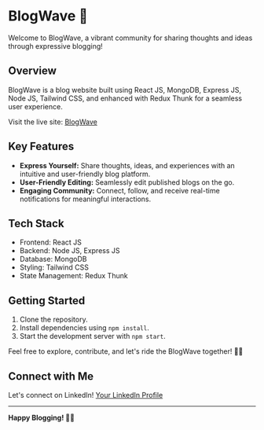 # BlogWave 🌊

Welcome to BlogWave, a vibrant community for sharing thoughts and ideas through expressive blogging!

## Overview

BlogWave is a blog website built using React JS, MongoDB, Express JS, Node JS, Tailwind CSS, and enhanced with Redux Thunk for a seamless user experience.

Visit the live site: [BlogWave](https://blog-wave-3c534.web.app/)

## Key Features

- **Express Yourself:** Share thoughts, ideas, and experiences with an intuitive and user-friendly blog platform.
- **User-Friendly Editing:** Seamlessly edit published blogs on the go.
- **Engaging Community:** Connect, follow, and receive real-time notifications for meaningful interactions.

## Tech Stack

- Frontend: React JS
- Backend: Node JS, Express JS
- Database: MongoDB
- Styling: Tailwind CSS
- State Management: Redux Thunk

## Getting Started

1. Clone the repository.
2. Install dependencies using `npm install`.
3. Start the development server with `npm start`.

Feel free to explore, contribute, and let's ride the BlogWave together! 🚀🌊

## Connect with Me

Let's connect on LinkedIn! [Your LinkedIn Profile](https://www.linkedin.com/in/maksudur-rahman-full-stack-developer/)

---

**Happy Blogging! 📝✨**
